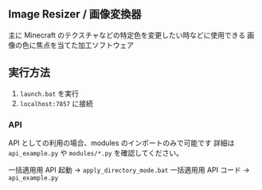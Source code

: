 ## Image Resizer / 画像変換器
主に Minecraft のテクスチャなどの特定色を変更したい時などに使用できる
画像の色に焦点を当てた加工ソフトウェア

## 実行方法
1. `launch.bat` を実行
2. `localhost:7857` に接続


### API
API としての利用の場合、modules のインポートのみで可能です
詳細は
`api_example.py` や
`modules/*.py` を確認してください。

一括適用用 API 起動 -> `apply_directory_mode.bat`
一括適用用 API コード -> `api_example.py`